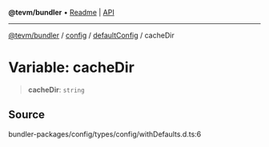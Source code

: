 **@tevm/bundler** • [Readme](../../../../README.md) \| [API](../../../../modules.md)

***

[@tevm/bundler](../../../../README.md) / [config](../../../README.md) / [defaultConfig](../README.md) / cacheDir

# Variable: cacheDir

> **cacheDir**: `string`

## Source

bundler-packages/config/types/config/withDefaults.d.ts:6
